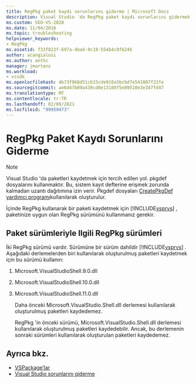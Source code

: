 ```yaml
---
title: RegPkg paket kaydı sorunlarını giderme | Microsoft Docs
description: Visual Studio 'da RegPkg paket kaydı sorunlarını gidermek için bu bilgileri kullanın. Paketinize uygun olan RegPkg sürümünü kullanın.
ms.custom: SEO-VS-2020
ms.date: 11/04/2016
ms.topic: troubleshooting
helpviewer_keywords:
- RegPkg
ms.assetid: f33f822f-697a-4bad-9c10-554b4c8f6246
author: acangialosi
ms.author: anthc
manager: jmartens
ms.workload:
- vssdk
ms.openlocfilehash: 4b73f968d51cb15cde910a5bcbd7e541007f22fe
ms.sourcegitcommit: ae6d47b09a439cd0e13180f5e89510e3e347fd47
ms.translationtype: MT
ms.contentlocale: tr-TR
ms.lasthandoff: 02/08/2021
ms.locfileid: "99959473"
---
```

# <a name="troubleshooting-regpkg-package-registration"></a>RegPkg Paket Kaydı Sorunlarını Giderme
> [!NOTE]
> Visual Studio 'da paketleri kaydetmek için tercih edilen yol. pkgdef dosyalarını kullanmaktır. Bu, sistem kayıt defterine erişmek zorunda kalmadan uzantı dağıtımına izin verir. Pkgdef dosyaları [CreatePkgDef yardımcı programı](../../extensibility/internals/createpkgdef-utility.md)kullanılarak oluşturulur.

 İçinde RegPkg kullanarak bir paketi kaydetmek için [!INCLUDE[vsprvs](../../code-quality/includes/vsprvs_md.md)] , paketinize uygun olan RegPkg sürümünü kullanmanız gerekir.

## <a name="regpkg-versions-related-to-package-versions"></a>Paket sürümleriyle Ilgili RegPkg sürümleri
 İki RegPkg sürümü vardır. Sürümüne bir sürüm dahildir [!INCLUDE[vsprvs](../../code-quality/includes/vsprvs_md.md)] . Aşağıdaki derlemelerden biri kullanılarak oluşturulmuş paketleri kaydetmek için bu sürümü kullanın:

1. Microsoft.VisualStudioShell.9.0.dll

2. Microsoft.VisualStudioShell.10.0.dll

3. Microsoft.VisualStudioShell.11.0.dll

   Daha önceki Microsoft.VisualStudio.Shell.dll derlemesi kullanılarak oluşturulmuş paketleri kaydedemez.

   RegPkg 'in önceki sürümü, Microsoft.VisualStudio.Shell.dll derlemesi kullanılarak oluşturulmuş paketleri kaydedebilir. Ancak, bu derlemenin sonraki sürümleri kullanılarak oluşturulan paketleri kaydedemez.

## <a name="see-also"></a>Ayrıca bkz.
- [VSPackage’lar](../../extensibility/internals/vspackages.md)
- [Visual Studio sorunlarını giderme](/troubleshoot/visualstudio/welcome-visual-studio/)
